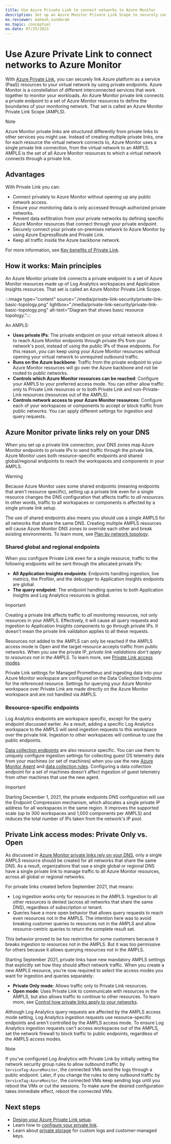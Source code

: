```yaml
---
title: Use Azure Private Link to connect networks to Azure Monitor
description: Set up an Azure Monitor Private Link Scope to securely connect networks to Azure Monitor.
ms.reviewer: mahesh.sundaram
ms.topic: conceptual
ms.date: 07/25/2023
---
```


# Use Azure Private Link to connect networks to Azure Monitor

With [Azure Private Link](/azure/private-link/private-link-overview), you can securely link Azure platform as a service (PaaS) resources to your virtual network by using private endpoints. Azure Monitor is a constellation of different interconnected services that work together to monitor your workloads. An Azure Monitor private link connects a private endpoint to a set of Azure Monitor resources to define the boundaries of your monitoring network. That set is called an Azure Monitor Private Link Scope (AMPLS).

> [!NOTE]
> Azure Monitor private links are structured differently from private links to other services you might use. Instead of creating multiple private links, one for each resource the virtual network connects to, Azure Monitor uses a single private link connection, from the virtual network to an AMPLS. AMPLS is the set of all Azure Monitor resources to which a virtual network connects through a private link.

## Advantages

With Private Link you can:

- Connect privately to Azure Monitor without opening up any public network access.
- Ensure your monitoring data is only accessed through authorized private networks.
- Prevent data exfiltration from your private networks by defining specific Azure Monitor resources that connect through your private endpoint.
- Securely connect your private on-premises network to Azure Monitor by using Azure ExpressRoute and Private Link.
- Keep all traffic inside the Azure backbone network.

For more information, see [Key benefits of Private Link](/azure/private-link/private-link-overview#key-benefits).

## How it works: Main principles
An Azure Monitor private link connects a private endpoint to a set of Azure Monitor resources made up of Log Analytics workspaces and Application Insights resources. That set is called an Azure Monitor Private Link Scope.

:::image type="content" source="./media/private-link-security/private-link-basic-topology.png" lightbox="./media/private-link-security/private-link-basic-topology.png" alt-text="Diagram that shows basic resource topology.":::

An AMPLS:

* **Uses private IPs**: The private endpoint on your virtual network allows it to reach Azure Monitor endpoints through private IPs from your network's pool, instead of using the public IPs of these endpoints. For this reason, you can keep using your Azure Monitor resources without opening your virtual network to unrequired outbound traffic.
* **Runs on the Azure backbone**: Traffic from the private endpoint to your Azure Monitor resources will go over the Azure backbone and not be routed to public networks.
* **Controls which Azure Monitor resources can be reached**: Configure your AMPLS to your preferred access mode. You can either allow traffic only to Private Link resources or to both Private Link and non-Private-Link resources (resources out of the AMPLS).
* **Controls network access to your Azure Monitor resources**: Configure each of your workspaces or components to accept or block traffic from public networks. You can apply different settings for ingestion and query requests.

## Azure Monitor private links rely on your DNS
When you set up a private link connection, your DNS zones map Azure Monitor endpoints to private IPs to send traffic through the private link. Azure Monitor uses both resource-specific endpoints and shared global/regional endpoints to reach the workspaces and components in your AMPLS.

> [!WARNING]
> Because Azure Monitor uses some shared endpoints (meaning endpoints that aren't resource specific), setting up a private link even for a single resource changes the DNS configuration that affects traffic to *all resources*. In other words, traffic to all workspaces or components is affected by a single private link setup.

The use of shared endpoints also means you should use a single AMPLS for all networks that share the same DNS. Creating multiple AMPLS resources will cause Azure Monitor DNS zones to override each other and break existing environments. To learn more, see [Plan by network topology](./private-link-design.md#plan-by-network-topology).

### Shared global and regional endpoints
When you configure Private Link even for a single resource, traffic to the following endpoints will be sent through the allocated private IPs:

* **All Application Insights endpoints**: Endpoints handling ingestion, live metrics, the Profiler, and the debugger to Application Insights endpoints are global.
* **The query endpoint**: The endpoint handling queries to both Application Insights and Log Analytics resources is global.

> [!IMPORTANT]
> Creating a private link affects traffic to *all* monitoring resources, not only resources in your AMPLS. Effectively, it will cause all query requests and ingestion to Application Insights components to go through private IPs. It doesn't mean the private link validation applies to all these requests.</br>
>
> Resources not added to the AMPLS can only be reached if the AMPLS access mode is Open and the target resource accepts traffic from public networks. When you use the private IP, *private link validations don't apply to resources not in the AMPLS*. To learn more, see [Private Link access modes](#private-link-access-modes-private-only-vs-open).
>
> Private Link settings for Managed Prometheus and ingesting data into your Azure Monitor workspace are configured on the Data Collection Endpoints for the referenced resource. Settings for querying your Azure Monitor workspace over Private Link are made directly on the Azure Monitor workspace and are not handled via AMPLS.

### Resource-specific endpoints
Log Analytics endpoints are workspace specific, except for the query endpoint discussed earlier. As a result, adding a specific Log Analytics workspace to the AMPLS will send ingestion requests to this workspace over the private link. Ingestion to other workspaces will continue to use the public endpoints.

[Data collection endpoints](../essentials/data-collection-endpoint-overview.md) are also resource specific. You can use them to uniquely configure ingestion settings for collecting guest OS telemetry data from your machines (or set of machines) when you use the new [Azure Monitor Agent](../agents/azure-monitor-agent-overview.md) and [data collection rules](../essentials/data-collection-rule-overview.md). Configuring a data collection endpoint for a set of machines doesn't affect ingestion of guest telemetry from other machines that use the new agent.

> [!IMPORTANT]
> Starting December 1, 2021, the private endpoints DNS configuration will use the Endpoint Compression mechanism, which allocates a single private IP address for all workspaces in the same region. It improves the supported scale (up to 300 workspaces and 1,000 components per AMPLS) and reduces the total number of IPs taken from the network's IP pool.

## Private Link access modes: Private Only vs. Open
As discussed in [Azure Monitor private links rely on your DNS](#azure-monitor-private-links-rely-on-your-dns), only a single AMPLS resource should be created for all networks that share the same DNS. As a result, organizations that use a single global or regional DNS have a single private link to manage traffic to all Azure Monitor resources, across all global or regional networks.

For private links created before September 2021, that means:

* Log ingestion works only for resources in the AMPLS. Ingestion to all other resources is denied (across all networks that share the same DNS), regardless of subscription or tenant.
* Queries have a more open behavior that allows query requests to reach even resources not in the AMPLS. The intention here was to avoid breaking customer queries to resources not in the AMPLS and allow resource-centric queries to return the complete result set.

This behavior proved to be too restrictive for some customers because it breaks ingestion to resources not in the AMPLS. But it was too permissive for others because it allows querying resources not in the AMPLS.

Starting September 2021, private links have new mandatory AMPLS settings that explicitly set how they should affect network traffic. When you create a new AMPLS resource, you're now required to select the access modes you want for ingestion and queries separately:

* **Private Only mode**: Allows traffic only to Private Link resources.
* **Open mode**: Uses Private Link to communicate with resources in the AMPLS, but also allows traffic to continue to other resources. To learn more, see [Control how private links apply to your networks](./private-link-design.md#control-how-private-links-apply-to-your-networks).

Although Log Analytics query requests are affected by the AMPLS access mode setting, Log Analytics ingestion requests use resource-specific endpoints and aren't controlled by the AMPLS access mode. To ensure Log Analytics ingestion requests can't access workspaces out of the AMPLS, set the network firewall to block traffic to public endpoints, regardless of the AMPLS access modes.

> [!NOTE]
> If you've configured Log Analytics with Private Link by initially setting the network security group rules to allow outbound traffic by `ServiceTag:AzureMonitor`, the connected VMs send the logs through a public endpoint. Later, if you change the rules to deny outbound traffic by `ServiceTag:AzureMonitor`, the connected VMs keep sending logs until you reboot the VMs or cut the sessions. To make sure the desired configuration takes immediate effect, reboot the connected VMs.
>

## Next steps
- [Design your Azure Private Link setup](private-link-design.md).
- Learn how to [configure your private link](private-link-configure.md).
- Learn about [private storage](private-storage.md) for custom logs and customer-managed keys.
<h3><a id="connect-to-a-private-endpoint"></a></h3>